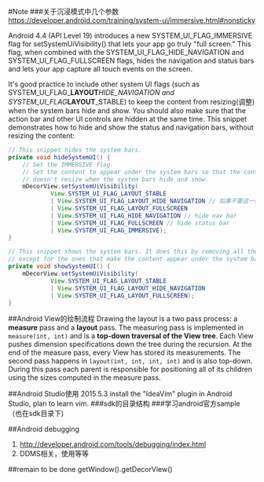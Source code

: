 #Note
###关于沉浸模式中几个参数
https://developer.android.com/training/system-ui/immersive.html#nonsticky 

Android 4.4 (API Level 19) introduces a new SYSTEM_UI_FLAG_IMMERSIVE flag for setSystemUiVisibility() that lets your app go truly "full screen." This flag, when combined with the SYSTEM_UI_FLAG_HIDE_NAVIGATION and SYSTEM_UI_FLAG_FULLSCREEN flags, hides the navigation and status bars and lets your app capture all touch events on the screen.

It's good practice to include other system UI flags (such as SYSTEM_UI_FLAG_<b>LAYOUT</b>_HIDE_NAVIGATION and SYSTEM_UI_FLAG_<b>LAYOUT</b>_STABLE) to keep the content from resizing(调整) when the system bars hide and show. You should also make sure that the action bar and other UI controls are hidden at the same time. This snippet demonstrates how to hide and show the status and navigation bars, without resizing the content:
```java
// This snippet hides the system bars.
private void hideSystemUI() {
    // Set the IMMERSIVE flag.
    // Set the content to appear under the system bars so that the content
    // doesn't resize when the system bars hide and show.
    mDecorView.setSystemUiVisibility(
            View.SYSTEM_UI_FLAG_LAYOUT_STABLE
            | View.SYSTEM_UI_FLAG_LAYOUT_HIDE_NAVIGATION // 如果不要这一行以及下面那一行，在应用打开的时候，界面有一个瞬间的跳动，界面中的所有layout都有一个根据屏幕移动位置的短暂过程。如果加上这两行的话，在一开始加载的时候就按照fullscreen加载，就不会出现那种情况
            | View.SYSTEM_UI_FLAG_LAYOUT_FULLSCREEN
            | View.SYSTEM_UI_FLAG_HIDE_NAVIGATION // hide nav bar
            | View.SYSTEM_UI_FLAG_FULLSCREEN // hide status bar
            | View.SYSTEM_UI_FLAG_IMMERSIVE);
}

// This snippet shows the system bars. It does this by removing all the flags
// except for the ones that make the content appear under the system bars.
private void showSystemUI() {
    mDecorView.setSystemUiVisibility(
            View.SYSTEM_UI_FLAG_LAYOUT_STABLE
            | View.SYSTEM_UI_FLAG_LAYOUT_HIDE_NAVIGATION
            | View.SYSTEM_UI_FLAG_LAYOUT_FULLSCREEN);
}
```
##Android View的绘制流程
Drawing the layout is a two pass process: a **measure** pass and a **layout** pass. The measuring pass is implemented in `measure(int, int)` and is a **top-down traversal of the View tree**. Each View pushes dimension specifications down the tree during the recursion. At the end of the measure pass, every View has stored its measurements. The second pass happens in `layout(int, int, int, int)` and is also top-down. During this pass each parent is responsible for positioning all of its children using the sizes computed in the measure pass.

##Android Studio使用
2015.5.3 install the "IdeaVim" plugin in Android Studio, plan to learn vim.
###sdk的目录结构
###学习android官方sample
（也在sdk目录下)

##Android debugging
1. http://developer.android.com/tools/debugging/index.html 
2. DDMS相关，使用等等

##remain to be done
getWindow().getDecorView()
